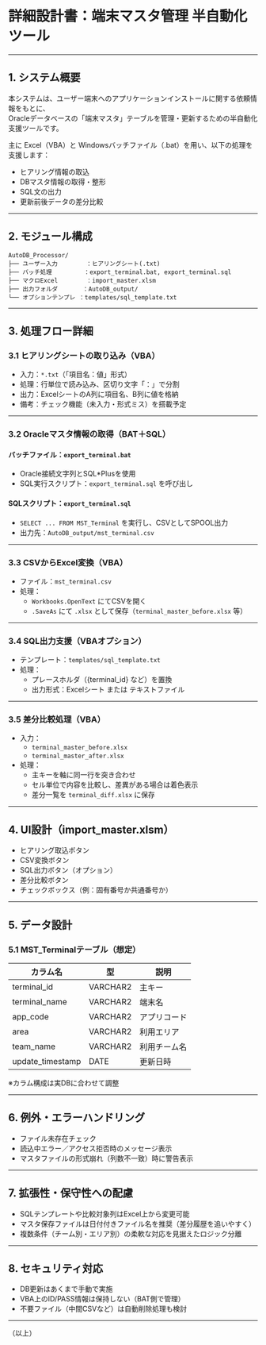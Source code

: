 # 詳細設計書：端末マスタ管理 半自動化ツール

---

## 1. システム概要

本システムは、ユーザー端末へのアプリケーションインストールに関する依頼情報をもとに、  
Oracleデータベースの「端末マスタ」テーブルを管理・更新するための半自動化支援ツールです。

主に Excel（VBA）と Windowsバッチファイル（.bat）を用い、以下の処理を支援します：

- ヒアリング情報の取込
- DBマスタ情報の取得・整形
- SQL文の出力
- 更新前後データの差分比較

---

## 2. モジュール構成

```
AutoDB_Processor/
├── ユーザー入力        ：ヒアリングシート(.txt)
├── バッチ処理         ：export_terminal.bat, export_terminal.sql
├── マクロExcel        ：import_master.xlsm
├── 出力フォルダ       ：AutoDB_output/
└── オプションテンプレ ：templates/sql_template.txt
```

---

## 3. 処理フロー詳細

### 3.1 ヒアリングシートの取り込み（VBA）

- 入力：`*.txt`（「項目名：値」形式）
- 処理：行単位で読み込み、区切り文字「：」で分割
- 出力：ExcelシートのA列に項目名、B列に値を格納
- 備考：チェック機能（未入力・形式ミス）を搭載予定

---

### 3.2 Oracleマスタ情報の取得（BAT＋SQL）

#### バッチファイル：`export_terminal.bat`
- Oracle接続文字列とSQL*Plusを使用
- SQL実行スクリプト：`export_terminal.sql` を呼び出し

#### SQLスクリプト：`export_terminal.sql`
- `SELECT ... FROM MST_Terminal` を実行し、CSVとしてSPOOL出力
- 出力先：`AutoDB_output/mst_terminal.csv`

---

### 3.3 CSVからExcel変換（VBA）

- ファイル：`mst_terminal.csv`
- 処理：
  - `Workbooks.OpenText` にてCSVを開く
  - `.SaveAs` にて `.xlsx` として保存（`terminal_master_before.xlsx` 等）

---

### 3.4 SQL出力支援（VBAオプション）

- テンプレート：`templates/sql_template.txt`
- 処理：
  - プレースホルダ（{terminal_id} など）を置換
  - 出力形式：Excelシート または テキストファイル

---

### 3.5 差分比較処理（VBA）

- 入力：
  - `terminal_master_before.xlsx`
  - `terminal_master_after.xlsx`
- 処理：
  - 主キーを軸に同一行を突き合わせ
  - セル単位で内容を比較し、差異がある場合は着色表示
  - 差分一覧を `terminal_diff.xlsx` に保存

---

## 4. UI設計（import_master.xlsm）

- ヒアリング取込ボタン
- CSV変換ボタン
- SQL出力ボタン（オプション）
- 差分比較ボタン
- チェックボックス（例：固有番号か共通番号か）

---

## 5. データ設計

### 5.1 MST_Terminalテーブル（想定）

| カラム名          | 型         | 説明             |
|------------------|------------|------------------|
| terminal_id      | VARCHAR2   | 主キー           |
| terminal_name    | VARCHAR2   | 端末名           |
| app_code         | VARCHAR2   | アプリコード     |
| area             | VARCHAR2   | 利用エリア       |
| team_name        | VARCHAR2   | 利用チーム名     |
| update_timestamp | DATE       | 更新日時         |

※カラム構成は実DBに合わせて調整

---

## 6. 例外・エラーハンドリング

- ファイル未存在チェック
- 読込中エラー／アクセス拒否時のメッセージ表示
- マスタファイルの形式崩れ（列数不一致）時に警告表示

---

## 7. 拡張性・保守性への配慮

- SQLテンプレートや比較対象列はExcel上から変更可能
- マスタ保存ファイルは日付付きファイル名を推奨（差分履歴を追いやすく）
- 複数条件（チーム別・エリア別）の柔軟な対応を見据えたロジック分離

---

## 8. セキュリティ対応

- DB更新はあくまで手動で実施
- VBA上のID/PASS情報は保持しない（BAT側で管理）
- 不要ファイル（中間CSVなど）は自動削除処理も検討

---

（以上）
